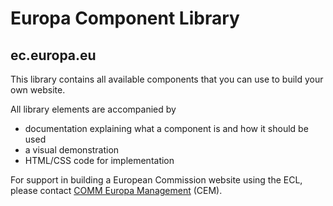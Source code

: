 # Europa Component Library 
## ec.europa.eu

This library contains all available components that you can use to build your own website.

All library elements are accompanied by

- documentation explaining what a component is and how it should be used
- a visual demonstration 
- HTML/CSS code for implementation

For support in building a European Commission website using the ECL, please contact <a href="mailto:Europamanagement@ec.europa.eu">COMM Europa Management</a> (CEM).
